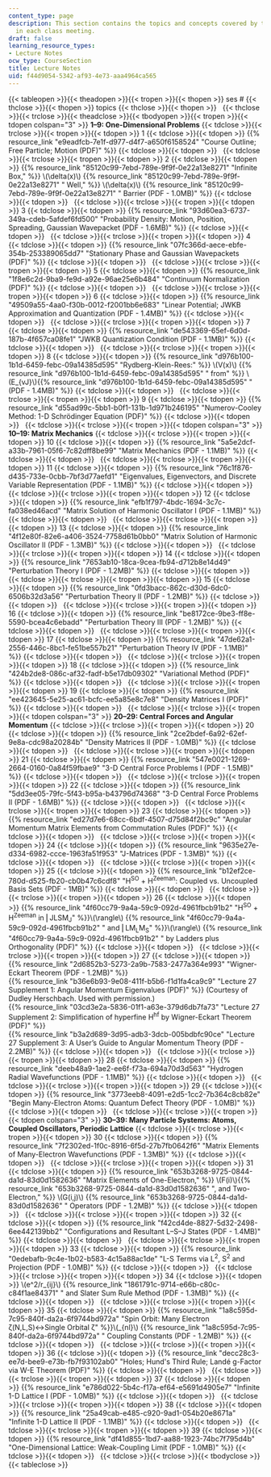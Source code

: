 ```yaml
---
content_type: page
description: This section contains the topics and concepts covered by the instructor
  in each class meeting.
draft: false
learning_resource_types:
- Lecture Notes
ocw_type: CourseSection
title: Lecture Notes
uid: f44d9054-5342-af93-4e73-aaa4964ca565
---
```

{{< tableopen >}}{{< theadopen >}}{{< tropen >}}{{< thopen >}}
ses #
{{< thclose >}}{{< thopen >}}
topics
{{< thclose >}}{{< thopen >}}
 
{{< thclose >}}{{< trclose >}}{{< theadclose >}}{{< tbodyopen >}}{{< tropen >}}{{< tdopen colspan="3" >}}
**1–9: One-Dimensional Problems**
{{< tdclose >}}{{< trclose >}}{{< tropen >}}{{< tdopen >}}
1
{{< tdclose >}}{{< tdopen >}}
{{% resource_link "e9eadfcb-7e1f-d977-d4f7-a650f6158524" "Course Outline; Free Particle; Motion (PDF)" %}}
{{< tdclose >}}{{< tdopen >}}
 
{{< tdclose >}}{{< trclose >}}{{< tropen >}}{{< tdopen >}}
2
{{< tdclose >}}{{< tdopen >}}
{{% resource_link "85120c99-7ebd-789e-9f9f-0e22a13e8271" "Infinite Box," %}} \\(\delta(x)\\) {{% resource_link "85120c99-7ebd-789e-9f9f-0e22a13e8271" " Well," %}} \\(\delta(x)\\) {{% resource_link "85120c99-7ebd-789e-9f9f-0e22a13e8271" " Barrier (PDF - 1.0MB)" %}}
{{< tdclose >}}{{< tdopen >}}
 
{{< tdclose >}}{{< trclose >}}{{< tropen >}}{{< tdopen >}}
3
{{< tdclose >}}{{< tdopen >}}
{{% resource_link "93d60ea3-6737-349a-cdeb-5afdef6fd500" "Probability Density: Motion, Position, Spreading, Gaussian Wavepacket (PDF - 1.6MB)" %}}
{{< tdclose >}}{{< tdopen >}}
 
{{< tdclose >}}{{< trclose >}}{{< tropen >}}{{< tdopen >}}
4
{{< tdclose >}}{{< tdopen >}}
{{% resource_link "07fc366d-aece-ebfe-354b-253389065dd7" "Stationary Phase and Gaussian Wavepackets (PDF)" %}}
{{< tdclose >}}{{< tdopen >}}
 
{{< tdclose >}}{{< trclose >}}{{< tropen >}}{{< tdopen >}}
5
{{< tdclose >}}{{< tdopen >}}
{{% resource_link "1f8e6c2d-9ba9-fe9d-a92e-96ae25e6b484" "Continuum Normalization (PDF)" %}}
{{< tdclose >}}{{< tdopen >}}
 
{{< tdclose >}}{{< trclose >}}{{< tropen >}}{{< tdopen >}}
6
{{< tdclose >}}{{< tdopen >}}
{{% resource_link "49509a55-4aa0-f30b-0012-f2001bb6e683" "Linear Potential; JWKB Approximation and Quantization (PDF - 1.4MB)" %}}
{{< tdclose >}}{{< tdopen >}}
 
{{< tdclose >}}{{< trclose >}}{{< tropen >}}{{< tdopen >}}
7
{{< tdclose >}}{{< tdopen >}}
{{% resource_link "de543369-65ef-6d0d-187b-4f657ca08fe1" "JWKB Quantization Condition (PDF - 1.1MB)" %}}
{{< tdclose >}}{{< tdopen >}}
 
{{< tdclose >}}{{< trclose >}}{{< tropen >}}{{< tdopen >}}
8
{{< tdclose >}}{{< tdopen >}}
{{% resource_link "d976b100-1b1d-6459-febc-09a14385d595" "Rydberg-Klein-Rees:" %}} \\(V(x)\\) {{% resource_link "d976b100-1b1d-6459-febc-09a14385d595" " from" %}} \\(E_{vJ}\\){{% resource_link "d976b100-1b1d-6459-febc-09a14385d595" "(PDF - 1.4MB)" %}}
{{< tdclose >}}{{< tdopen >}}
 
{{< tdclose >}}{{< trclose >}}{{< tropen >}}{{< tdopen >}}
9
{{< tdclose >}}{{< tdopen >}}
{{% resource_link "d55ad99c-5bb1-b0f1-131b-1d971b246195" "Numerov-Cooley Method: 1-D Schrödinger Equation (PDF)" %}}
{{< tdclose >}}{{< tdopen >}}
 
{{< tdclose >}}{{< trclose >}}{{< tropen >}}{{< tdopen colspan="3" >}}
**10–19: Matrix Mechanics**
{{< tdclose >}}{{< trclose >}}{{< tropen >}}{{< tdopen >}}
10
{{< tdclose >}}{{< tdopen >}}
{{% resource_link "5a5e2dcf-a33b-7961-05f6-7c82dff8be99" "Matrix Mechanics (PDF - 1.1MB)" %}}
{{< tdclose >}}{{< tdopen >}}
 
{{< tdclose >}}{{< trclose >}}{{< tropen >}}{{< tdopen >}}
11
{{< tdclose >}}{{< tdopen >}}
{{% resource_link "76c1f876-d435-733e-0cbb-7bf3d77aefd1" "Eigenvalues, Eigenvectors, and Discrete Variable Representation (PDF - 1.1MB)" %}}
{{< tdclose >}}{{< tdopen >}}
 
{{< tdclose >}}{{< trclose >}}{{< tropen >}}{{< tdopen >}}
12
{{< tdclose >}}{{< tdopen >}}
{{% resource_link "efb1f797-4bdc-1694-3c7c-fa038ed46acd" "Matrix Solution of Harmonic Oscillator I (PDF - 1.1MB)" %}}
{{< tdclose >}}{{< tdopen >}}
 
{{< tdclose >}}{{< trclose >}}{{< tropen >}}{{< tdopen >}}
13
{{< tdclose >}}{{< tdopen >}}
{{% resource_link "4f12e80f-82e6-a406-3524-7758d61b0bb0" "Matrix Solution of Harmonic Oscillator II (PDF - 1.3MB)" %}}
{{< tdclose >}}{{< tdopen >}}
 
{{< tdclose >}}{{< trclose >}}{{< tropen >}}{{< tdopen >}}
14
{{< tdclose >}}{{< tdopen >}}
{{% resource_link "7653ab10-18ca-9cea-fb94-d712b8e14d49" "Perturbation Theory I (PDF - 1.2MB)" %}}
{{< tdclose >}}{{< tdopen >}}
 
{{< tdclose >}}{{< trclose >}}{{< tropen >}}{{< tdopen >}}
15
{{< tdclose >}}{{< tdopen >}}
{{% resource_link "0fd3bacc-862c-d30d-6dc0-6506b32d3a56" "Perturbation Theory II (PDF - 1.2MB)" %}}
{{< tdclose >}}{{< tdopen >}}
 
{{< tdclose >}}{{< trclose >}}{{< tropen >}}{{< tdopen >}}
16
{{< tdclose >}}{{< tdopen >}}
{{% resource_link "be8172ce-9be3-ff8e-5590-bcea4c6ebadd" "Perturbation Theory III (PDF - 1.2MB)" %}}
{{< tdclose >}}{{< tdopen >}}
 
{{< tdclose >}}{{< trclose >}}{{< tropen >}}{{< tdopen >}}
17
{{< tdclose >}}{{< tdopen >}}
{{% resource_link "47de62a1-2556-446c-8bc1-fe51be557b21" "Perturbation Theory IV (PDF - 1.1MB)" %}}
{{< tdclose >}}{{< tdopen >}}
 
{{< tdclose >}}{{< trclose >}}{{< tropen >}}{{< tdopen >}}
18
{{< tdclose >}}{{< tdopen >}}
{{% resource_link "424b2de8-086c-af32-fadf-b5e17db09302" "Variational Method (PDF)" %}}
{{< tdclose >}}{{< tdopen >}}
 
{{< tdclose >}}{{< trclose >}}{{< tropen >}}{{< tdopen >}}
19
{{< tdclose >}}{{< tdopen >}}
{{% resource_link "ee423645-5e25-ac61-bcfc-ee5a85e8c7e8" "Density Matrices I (PDF)" %}}
{{< tdclose >}}{{< tdopen >}}
 
{{< tdclose >}}{{< trclose >}}{{< tropen >}}{{< tdopen colspan="3" >}}
**20–29: Central Forces and Angular Momentum**
{{< tdclose >}}{{< trclose >}}{{< tropen >}}{{< tdopen >}}
20
{{< tdclose >}}{{< tdopen >}}
{{% resource_link "2ce2bdef-6a92-62ef-9e8a-cdc98a20284b" "Density Matrices II (PDF - 1.0MB)" %}}
{{< tdclose >}}{{< tdopen >}}
 
{{< tdclose >}}{{< trclose >}}{{< tropen >}}{{< tdopen >}}
21
{{< tdclose >}}{{< tdopen >}}
{{% resource_link "547e0021-1269-2664-0160-0a84f59fbae9" "3-D Central Force Problems I (PDF - 1.5MB)" %}}
{{< tdclose >}}{{< tdopen >}}
 
{{< tdclose >}}{{< trclose >}}{{< tropen >}}{{< tdopen >}}
22
{{< tdclose >}}{{< tdopen >}}
{{% resource_link "5dd3ee05-79fc-5f43-b95a-b43796d74368" "3-D Central Force Problems II (PDF - 1.6MB)" %}}
{{< tdclose >}}{{< tdopen >}}
 
{{< tdclose >}}{{< trclose >}}{{< tropen >}}{{< tdopen >}}
23
{{< tdclose >}}{{< tdopen >}}
{{% resource_link "ed27d7e6-68cc-6bdf-4507-d75d84f2bc9c" "Angular Momentum Matrix Elements from Commutation Rules (PDF)" %}}
{{< tdclose >}}{{< tdopen >}}
 
{{< tdclose >}}{{< trclose >}}{{< tropen >}}{{< tdopen >}}
24
{{< tdclose >}}{{< tdopen >}}
{{% resource_link "9635e27e-d334-6982-ccce-1963fa51f953" "J-Matrices (PDF - 1.3MB)" %}}
{{< tdclose >}}{{< tdopen >}}
 
{{< tdclose >}}{{< trclose >}}{{< tropen >}}{{< tdopen >}}
25
{{< tdclose >}}{{< tdopen >}}
{{% resource_link "b12ef2ce-780d-d525-fb20-cb0b47c6cdf8" "H<sup>SO</sup> + H<sup>Zeeman</sup>: Coupled vs. Uncoupled Basis Sets (PDF - 1MB)" %}}
{{< tdclose >}}{{< tdopen >}}
 
{{< tdclose >}}{{< trclose >}}{{< tropen >}}{{< tdopen >}}
26
{{< tdclose >}}{{< tdopen >}}
{{% resource_link "4f60cc79-9a4a-59c9-092d-4961fbcb91b2" "H<sup>SO</sup> + H<sup>Zeeman</sup> in ⎜JLSM<sub>J</sub>" %}}\\(\rangle\\) {{% resource_link "4f60cc79-9a4a-59c9-092d-4961fbcb91b2" " and ⎜LM<sub>L</sub>M<sub>S</sub>" %}}\\(\rangle\\) {{% resource_link "4f60cc79-9a4a-59c9-092d-4961fbcb91b2" " by Ladders plus Orthogonality (PDF)" %}}
{{< tdclose >}}{{< tdopen >}}
 
{{< tdclose >}}{{< trclose >}}{{< tropen >}}{{< tdopen >}}
27
{{< tdclose >}}{{< tdopen >}}
{{% resource_link "2d6852b3-5273-2a9b-7583-2477a364e993" "Wigner-Eckart Theorem (PDF - 1.2MB)" %}}   
{{% resource_link "b36e6b93-9e08-411f-b5b6-f1d1fa4ca9c9" "Lecture 27 Supplement 1: Angular Momentum Eigenvalues (PDF)" %}} (Courtesy of Dudley Herschbach. Used with permission.)   
{{% resource_link "03cd3e2a-5836-01f1-a63e-379d6db7fa73" "Lecture 27 Supplement 2: Simplification of hyperfine H<sup>hf</sup> by Wigner-Eckart Theorem (PDF)" %}}   
{{% resource_link "b3a2d689-3d95-adb3-3dcb-005bdbfc90ce" "Lecture 27 Supplement 3: A User’s Guide to Angular Momentum Theory (PDF - 2.2MB)" %}}
{{< tdclose >}}{{< tdopen >}}
 
{{< tdclose >}}{{< trclose >}}{{< tropen >}}{{< tdopen >}}
28
{{< tdclose >}}{{< tdopen >}}
{{% resource_link "deeb48a9-1ae2-ee6f-f73a-694a70d3d563" "Hydrogen Radial Wavefunctions (PDF - 1.1MB)" %}}
{{< tdclose >}}{{< tdopen >}}
 
{{< tdclose >}}{{< trclose >}}{{< tropen >}}{{< tdopen >}}
29
{{< tdclose >}}{{< tdopen >}}
{{% resource_link "3773eeb8-4091-e2d5-1cc2-7b364c8cb82e" "Begin Many-Electron Atoms: Quantum Defect Theory (PDF - 1.0MB)" %}}
{{< tdclose >}}{{< tdopen >}}
 
{{< tdclose >}}{{< trclose >}}{{< tropen >}}{{< tdopen colspan="3" >}}
**30–39: Many Particle Systems: Atoms, Coupled Oscillators, Periodic Lattice**
{{< tdclose >}}{{< trclose >}}{{< tropen >}}{{< tdopen >}}
30
{{< tdclose >}}{{< tdopen >}}
{{% resource_link "7f2302ed-1f0c-8916-6f5d-27b7fb0642f6" "Matrix Elements of Many-Electron Wavefunctions (PDF - 1.3MB)" %}}
{{< tdclose >}}{{< tdopen >}}
 
{{< tdclose >}}{{< trclose >}}{{< tropen >}}{{< tdopen >}}
31
{{< tdclose >}}{{< tdopen >}}
{{% resource_link "653b3268-9725-0844-da1d-83d0d1582636" "Matrix Elements of One-Electron," %}} \\(F(i)\\){{% resource_link "653b3268-9725-0844-da1d-83d0d1582636" ", and Two-Electron," %}} \\(G(i,j)\\) {{% resource_link "653b3268-9725-0844-da1d-83d0d1582636" " Operators (PDF - 1.2MB)" %}}
{{< tdclose >}}{{< tdopen >}}
 
{{< tdclose >}}{{< trclose >}}{{< tropen >}}{{< tdopen >}}
32
{{< tdclose >}}{{< tdopen >}}
{{% resource_link "f42cd4de-8827-5d32-2498-6ee442139bb2" "Configurations and Resultant L–S–J States (PDF - 1.4MB)" %}}
{{< tdclose >}}{{< tdopen >}}
 
{{< tdclose >}}{{< trclose >}}{{< tropen >}}{{< tdopen >}}
33
{{< tdclose >}}{{< tdopen >}}
{{% resource_link "0edebafb-9c4e-1b02-b583-4c15a88ac1de" "L-S Terms via L<sup>2</sup>, S<sup>2</sup> and Projection (PDF - 1.0MB)" %}}
{{< tdclose >}}{{< tdopen >}}
 
{{< tdclose >}}{{< trclose >}}{{< tropen >}}{{< tdopen >}}
34
{{< tdclose >}}{{< tdopen >}}
\\(e^2/r_{ij}\\) {{% resource_link "1861791c-9714-e66b-c80c-c84f1ae84371" " and Slater Sum Rule Method (PDF - 1.3MB)" %}}
{{< tdclose >}}{{< tdopen >}}
 
{{< tdclose >}}{{< trclose >}}{{< tropen >}}{{< tdopen >}}
35
{{< tdclose >}}{{< tdopen >}}
{{% resource_link "1a8c595d-7c95-840f-da2a-6f9744bd972a" "Spin Orbit: Many Electron ζ(N,L,S)↔Single Orbital ζ" %}}\\(_{nl}\\) {{% resource_link "1a8c595d-7c95-840f-da2a-6f9744bd972a" " Coupling Constants (PDF - 1.2MB)" %}}
{{< tdclose >}}{{< tdopen >}}
 
{{< tdclose >}}{{< trclose >}}{{< tropen >}}{{< tdopen >}}
36
{{< tdclose >}}{{< tdopen >}}
{{% resource_link "decc28c3-ee7d-bee9-e73b-fb7f93102ab0" "Holes; Hund's Third Rule; Landé g-Factor via W-E Theorem (PDF)" %}}
{{< tdclose >}}{{< tdopen >}}
 
{{< tdclose >}}{{< trclose >}}{{< tropen >}}{{< tdopen >}}
37
{{< tdclose >}}{{< tdopen >}}
{{% resource_link "e786d022-5b4c-f17a-ef64-e5691d4905e7" "Infinite 1-D Lattice I (PDF - 1.0MB)" %}}
{{< tdclose >}}{{< tdopen >}}
 
{{< tdclose >}}{{< trclose >}}{{< tropen >}}{{< tdopen >}}
38
{{< tdclose >}}{{< tdopen >}}
{{% resource_link "25a49cab-e485-c920-9ad1-054b20e8671a" "Infinite 1-D Lattice II (PDF - 1.1MB)" %}}
{{< tdclose >}}{{< tdopen >}}
 
{{< tdclose >}}{{< trclose >}}{{< tropen >}}{{< tdopen >}}
39
{{< tdclose >}}{{< tdopen >}}
{{% resource_link "df41d855-1bd7-aa88-1923-74bc7f795d4b" "One-Dimensional Lattice: Weak-Coupling Limit (PDF - 1.0MB)" %}}
{{< tdclose >}}{{< tdopen >}}
 
{{< tdclose >}}{{< trclose >}}{{< tbodyclose >}}{{< tableclose >}}